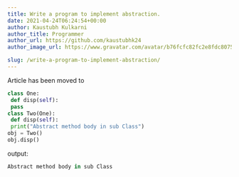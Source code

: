 ```yaml
---
title: Write a program to implement abstraction.
date: 2021-04-24T06:24:54+00:00
author: Kaustubh Kulkarni
author_title: Programmer
author_url: https://github.com/kaustubhk24
author_image_url: https://www.gravatar.com/avatar/b76fcfc82fc2e8fdc8075636f1735f61?s=200

slug: /write-a-program-to-implement-abstraction/
---
```

Article has been moved to
```python title="file.py"
class One:
 def disp(self):
 pass
class Two(One):
 def disp(self):
 print("Abstract method body in sub Class")
obj = Two()
obj.disp()
```

output:

```python title="Output"
Abstract method body in sub Class

```